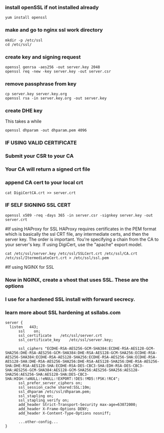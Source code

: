 ### install openSSL if not installed already
```
yum install openssl
```


### make and go to nginx ssl work directory
```
mkdir -p /etc/ssl
cd /etc/ssl/
```


### create key and signing request
```
openssl genrsa -aes256 -out server.key 2048
openssl req -new -key server.key -out server.csr
```


### remove passphrase from key
```
cp server.key server.key.org
openssl rsa -in server.key.org -out server.key
```

### create DHE key
This takes a while
```
openssl dhparam -out dhparam.pem 4096
```


### IF USING VALID CERTIFICATE
### Submit your CSR to your CA
### Your CA will return a signed crt file
### append CA cert to your local crt
```
cat DigiCertCA.crt >> server.crt
```


### IF SELF SIGNING SSL CERT
```
openssl x509 -req -days 365 -in server.csr -signkey server.key -out server.crt
```



#If using HAProxy for SSL
HAProxy requires certificates in the PEM format which is basically the ssl CRT file, any intermediate certs, and then the server key. The order is important. You're specifying a chain from the CA to your server's key. If using DigiCert, use the "apache" export model.
```
cat /etc/ssl/server.key /etc/ssl/SSLCert.crt /etc/ssl/CA.crt /etc/ssl/ItermediateCert.crt > /etc/ssl/ssl.pem
```



#If using NGINX for SSL
### Now in NGINX, create a vhost that uses SSL. These are the options
### I use for a hardened SSL install with forward secrecy.
### learn more about SSL hardening at ssllabs.com
```
server {
  listen   443;
      ssl    on;
      ssl_certificate    /etc/ssl/server.crt
      ssl_certificate_key    /etc/ssl/server.key;

      ssl_ciphers "ECDHE-RSA-AES256-GCM-SHA384:ECDHE-RSA-AES128-GCM-SHA256:DHE-RSA-AES256-GCM-SHA384:DHE-RSA-AES128-GCM-SHA256:ECDHE-RSA-AES256-SHA384:ECDHE-RSA-AES128-SHA256:ECDHE-RSA-AES256-SHA:ECDHE-RSA-AES128-SHA:DHE-RSA-AES256-SHA256:DHE-RSA-AES128-SHA256:DHE-RSA-AES256-SHA:DHE-RSA-AES128-SHA:ECDHE-RSA-DES-CBC3-SHA:EDH-RSA-DES-CBC3-SHA:AES256-GCM-SHA384:AES128-GCM-SHA256:AES256-SHA256:AES128-SHA256:AES256-SHA:AES128-SHA:DES-CBC3-SHA:HIGH:!aNULL:!eNULL:!EXPORT:!DES:!MD5:!PSK:!RC4";
      ssl_prefer_server_ciphers on;
      ssl_session_cache shared:SSL:10m;
      ssl_dhparam /etc/ssl/dhparam.pem;
      ssl_stapling on;
      ssl_stapling_verify on;
      add_header Strict-Transport-Security max-age=63072000;
      add_header X-Frame-Options DENY;
      add_header X-Content-Type-Options nosniff;

      ...other-config...
}
```